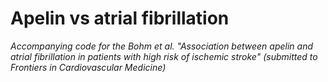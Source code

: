 # Apelin vs atrial fibrillation
*Accompanying code for the Bohm et al. "Association between apelin and atrial fibrillation in patients with high risk of ischemic stroke" (submitted to Frontiers in Cardiovascular Medicine)*
